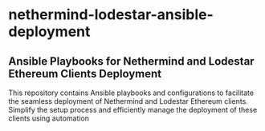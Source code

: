 # nethermind-lodestar-ansible-deployment
## Ansible Playbooks for Nethermind and Lodestar Ethereum Clients Deployment

This repository contains Ansible playbooks and configurations to facilitate the seamless deployment of Nethermind and Lodestar Ethereum clients. Simplify the setup process and efficiently manage the deployment of these clients using automation

